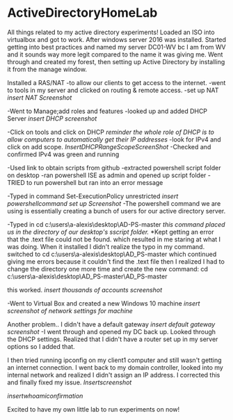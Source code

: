 # ActiveDirectoryHomeLab
All things related to my active directory experiments!
Loaded an ISO into virtualbox and got to work. After windows server 2016 was installed. 
Started getting into best practices and named my server DC01-WV bc I am from WV and it sounds way more legit compared to the name it was giving me. 
Went through and created my forest, then setting up Active Directory by installing it from the manage window. 



Installed a RAS/NAT
-to allow our clients to get access to the internet. 
-went to tools in my server and clicked on routing & remote access.
-set up NAT 
*insert NAT Screenshot*

-Went to Manage;add roles and features 
-looked up and added DHCP Server
*insert DHCP screenshot*

-Click on tools and click on DHCP
*reminder the whole role of DHCP is to allow computers to automatically get their IP addresses*
-look for IPv4 and click on add scope.
*InsertDHCPRangeScopeScreenShot*
-Checked and confirmed IPv4 was green and running

-Used link to obtain scripts from github
-extracted powershell script folder on desktop
-ran powershell ISE as admin and opened up script folder
-TRIED to run powershell but ran into an error message

-Typed in command Set-ExecutionPolicy unrestricted
*insert powershellcommand set up Screenshot*
-The powershell command we are using is essentially creating a bunch of users for our active directory server. 

-Typed in cd c:\users\a-alexis\desktop\AD-PS-master
*this command placed us in the directory of our desktop's sscript folder.*
*Kept getting an error that the .text file could not be found. which resulted in me staring at what I was doing. When it installed I didn't realize the typo in my command.
switched to cd c:\users\a-alexis\desktop\AD_PS-master which continued giving me errors because it couldn't find the .text file then I realized I had to change the directory one more time and create the new command: cd c:\users\a-alexis\desktop\AD_PS-master\AD_PS-master

this worked. 
*insert thousands of accounts screenshot*

-Went to Virtual Box and created a new Windows 10 machine
*insert screenshot of network settings for machine*

Another problem.. I didn't have a default gateway 
*insert default gateway screenshot*
-I went through and opened my DC back up. Looked through the DHCP settings.
Realized that I didn't have a router set up in my server options so I added that. 

I then tried running ipconfig on my client1 computer and still wasn't getting an internet connection. I went back to my domain controller, looked into my internal network and realized I didn't assign an IP address. I corrected this and finally fixed my issue. 
*Insertscreenshot*

*insertwhoamiconfirmation* 

Excited to have my own little lab to run experiments on now!



